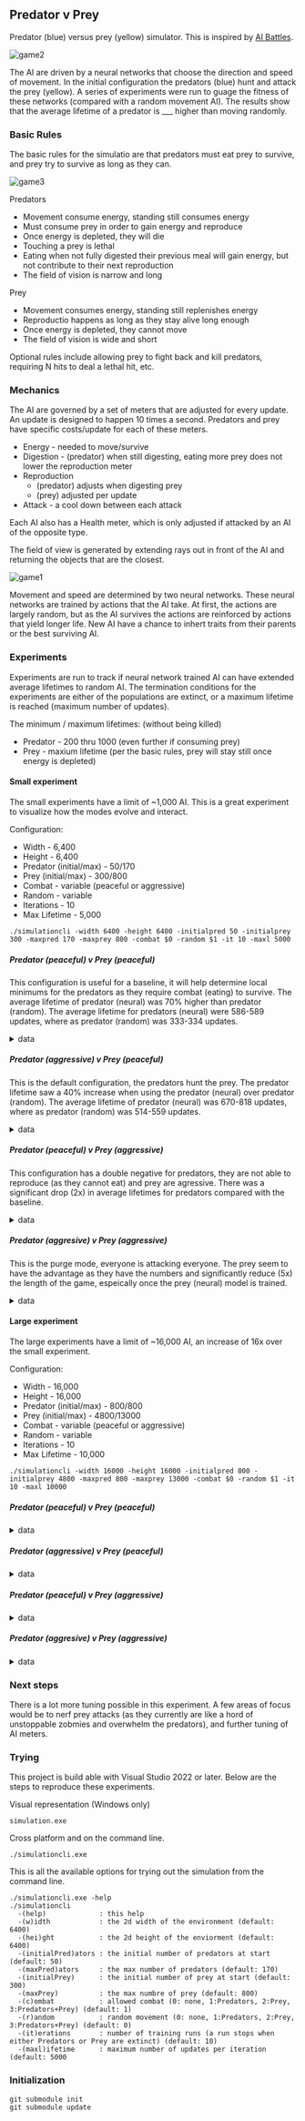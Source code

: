 ## Predator v Prey
Predator (blue) versus prey (yellow) simulator.  This is inspired by [AI Battles](https://www.youtube.com/watch?v=qwrp3lB-jkQ).

![game2](https://github.com/speedyjeff/prey/blob/main/media/game2.gif)

The AI are driven by a neural networks that choose the direction and speed of movement.  In the initial configuration the predators (blue) hunt and attack the prey (yellow).  A series of experiments were run to guage the fitness of these networks (compared with a random movement AI).  The results show that the average lifetime of a predator is ___ higher than moving randomly.

### Basic Rules
The basic rules for the simulatio are that predators must eat prey to survive, and prey try to survive as long as they can.

![game3](https://github.com/speedyjeff/prey/blob/main/media/game3.gif)

Predators
 * Movement consume energy, standing still consumes energy
 * Must consume prey in order to gain energy and reproduce
 * Once energy is depleted, they will die
 * Touching a prey is lethal
 * Eating when not fully digested their previous meal will gain energy, but not contribute to their next reproduction
 * The field of vision is narrow and long

Prey 
 * Movement consumes energy, standing still replenishes energy
 * Reproductio happens as long as they stay alive long enough
 * Once energy is depleted, they cannot move
 * The field of vision is wide and short

Optional rules include allowing prey to fight back and kill predators, requiring N hits to deal a lethal hit, etc.

### Mechanics
The AI are governed by a set of meters that are adjusted for every update.  An update is designed to happen 10 times a second.  Predators and prey have specific costs/update for each of these meters.

 * Energy - needed to move/survive
 * Digestion - (predator) when still digesting, eating more prey does not lower the reproduction meter
 * Reproduction
   * (predator) adjusts when digesting prey
   * (prey) adjusted per update
 * Attack - a cool down between each attack

Each AI also has a Health meter, which is only adjusted if attacked by an AI of the opposite type.

The field of view is generated by extending rays out in front of the AI and returning the objects that are the closest.

![game1](https://github.com/speedyjeff/prey/blob/main/media/game1.gif)

Movement and speed are determined by two neural networks.  These neural networks are trained by actions that the AI take.  At first, the actions are largely random, but as the AI survives the actions are reinforced by actions that yield longer life.  New AI have a chance to inhert traits from their parents or the best surviving AI.


### Experiments
Experiments are run to track if neural network trained AI can have extended average lifetimes to random AI.  The termination conditions for the experiments are either of the populations are extinct, or a maximum lifetime is reached (maximum number of updates).

The minimum / maximum lifetimes: (without being killed)
 * Predator - 200 thru 1000 (even further if consuming prey)
 * Prey - maxium lifetime (per the basic rules, prey will stay still once energy is depleted)


#### Small experiment
The small experiments have a limit of ~1,000 AI.  This is a great experiment to visualize how the modes evolve and interact.

Configuration:
 * Width - 6,400
 * Height - 6,400
 * Predator (initial/max) - 50/170
 * Prey (initial/max) - 300/800
 * Combat - variable (peaceful or aggressive)
 * Random - variable
 * Iterations - 10
 * Max Lifetime - 5,000

```
./simulationcli -width 6400 -height 6400 -initialpred 50 -initialprey 300 -maxpred 170 -maxprey 800 -combat $0 -random $1 -it 10 -maxl 5000
```

##### Predator (peaceful) v Prey (peaceful)
This configuration is useful for a baseline, it will help determine local minimums for the predators as they require combat (eating) to survive.  The average lifetime of predator (neural) was 70% higher than predator (random).  The average lifetime for predators (neural) were 586-589 updates, where as predator (random) was 333-334 updates.

<details>
<summary>data</summary>
<b>Predator (neural) v Prey (neural)</b>
<table>
<tr><th>Iteration</th><th>Lifetime</th><th>AlivePredators</th><th>AlivePrey</th><th>BestPredatorLifetime</th><th>BestPredatorGeneration</th><th>BestPreyLifetime</th><th>BestPreyGenertation</th><th>AvgPredatorLifetime</th><th>AvgPreyLifetime</th></tr>
<tr><td>0</td><td>67</td><td>3</td><td>0</td><td>80</td><td>0</td><td>67</td><td>2</td><td>0</td><td>1</td><td>0</td><td>42</td><td>1</td><td>0</td></tr>
<tr><td>1</td><td>69</td><td>8</td><td>0</td><td>80</td><td>0</td><td>69</td><td>6</td><td>1</td><td>0</td><td>0</td><td>60</td><td>6</td><td>0</td></tr>
<tr><td>2</td><td>67</td><td>5</td><td>0</td><td>80</td><td>0</td><td>67</td><td>2</td><td>2</td><td>0</td><td>0</td><td>58</td><td>9</td><td>0</td></tr>
<tr><td>3</td><td>68</td><td>9</td><td>0</td><td>80</td><td>0</td><td>68</td><td>8</td><td>3</td><td>0</td><td>0</td><td>61</td><td>6</td><td>0</td></tr>
<tr><td>4</td><td>68</td><td>0</td><td>0</td><td>80</td><td>0</td><td>68</td><td>0</td><td>4</td><td>0</td><td>0</td><td>56</td><td>0</td><td>0</td></tr>
<tr><td>5</td><td>71</td><td>0</td><td>0</td><td>80</td><td>0</td><td>70</td><td>8</td><td>5</td><td>0</td><td>0</td><td>61</td><td>8</td><td>0</td></tr>
<tr><td>6</td><td>67</td><td>1</td><td>0</td><td>80</td><td>0</td><td>66</td><td>9</td><td>6</td><td>0</td><td>0</td><td>62</td><td>6</td><td>0</td></tr>
<tr><td>7</td><td>71</td><td>2</td><td>0</td><td>80</td><td>0</td><td>71</td><td>0</td><td>7</td><td>0</td><td>0</td><td>60</td><td>9</td><td>0</td></tr>
<tr><td>8</td><td>67</td><td>6</td><td>0</td><td>80</td><td>0</td><td>67</td><td>6</td><td>8</td><td>1</td><td>0</td><td>61</td><td>1</td><td>0</td></tr>
<tr><td>9</td><td>70</td><td>3</td><td>0</td><td>80</td><td>0</td><td>70</td><td>2</td><td>9</td><td>0</td><td>0</td><td>60</td><td>6</td><td>0</td></tr>
</table>
<b>Predator (random) v Prey (neural)</b>
<table>
<tr><th>Iteration</th><th>Lifetime</th><th>AlivePredators</th><th>AlivePrey</th><th>BestPredatorLifetime</th><th>BestPredatorGeneration</th><th>BestPreyLifetime</th><th>BestPreyGenertation</th><th>AvgPredatorLifetime</th><th>AvgPreyLifetime</th></tr>
<tr><td>0</td><td>35</td><td>9</td><td>0</td><td>80</td><td>0</td><td>35</td><td>9</td><td>0</td><td>0</td><td>0</td><td>33</td><td>4</td><td>0</td></tr>
<tr><td>1</td><td>36</td><td>2</td><td>0</td><td>80</td><td>0</td><td>36</td><td>0</td><td>1</td><td>0</td><td>0</td><td>33</td><td>8</td><td>0</td></tr>
<tr><td>2</td><td>35</td><td>5</td><td>0</td><td>80</td><td>0</td><td>35</td><td>2</td><td>2</td><td>1</td><td>0</td><td>33</td><td>4</td><td>0</td></tr>
<tr><td>3</td><td>36</td><td>5</td><td>0</td><td>80</td><td>0</td><td>36</td><td>4</td><td>3</td><td>1</td><td>0</td><td>33</td><td>5</td><td>0</td></tr>
<tr><td>4</td><td>36</td><td>4</td><td>0</td><td>80</td><td>0</td><td>36</td><td>4</td><td>4</td><td>1</td><td>1</td><td>33</td><td>4</td><td>0</td></tr>
<tr><td>5</td><td>35</td><td>4</td><td>0</td><td>80</td><td>0</td><td>35</td><td>3</td><td>5</td><td>0</td><td>0</td><td>33</td><td>1</td><td>0</td></tr>
<tr><td>6</td><td>37</td><td>0</td><td>0</td><td>80</td><td>0</td><td>37</td><td>0</td><td>0</td><td>0</td><td>0</td><td>33</td><td>5</td><td>0</td></tr>
<tr><td>7</td><td>35</td><td>5</td><td>0</td><td>80</td><td>0</td><td>35</td><td>5</td><td>1</td><td>1</td><td>0</td><td>33</td><td>2</td><td>0</td></tr>
<tr><td>8</td><td>36</td><td>0</td><td>0</td><td>80</td><td>0</td><td>35</td><td>9</td><td>2</td><td>0</td><td>0</td><td>33</td><td>5</td><td>0</td></tr>
<tr><td>9</td><td>36</td><td>5</td><td>0</td><td>80</td><td>0</td><td>36</td><td>3</td><td>3</td><td>0</td><td>0</td><td>33</td><td>5</td><td>0</td></tr>
</table>
<b>Predator (neural) v Prey (random)</b>
<table>
<tr><th>Iteration</th><th>Lifetime</th><th>AlivePredators</th><th>AlivePrey</th><th>BestPredatorLifetime</th><th>BestPredatorGeneration</th><th>BestPreyLifetime</th><th>BestPreyGenertation</th><th>AvgPredatorLifetime</th><th>AvgPreyLifetime</th></tr>
<tr><td>0</td><td>67</td><td>6</td><td>0</td><td>80</td><td>0</td><td>66</td><td>8</td><td>0</td><td>0</td><td>0</td><td>42</td><td>9</td><td>0</td></tr>
<tr><td>1</td><td>67</td><td>4</td><td>0</td><td>80</td><td>0</td><td>67</td><td>4</td><td>1</td><td>0</td><td>0</td><td>61</td><td>4</td><td>0</td></tr>
<tr><td>2</td><td>70</td><td>1</td><td>0</td><td>80</td><td>0</td><td>69</td><td>0</td><td>2</td><td>0</td><td>0</td><td>62</td><td>0</td><td>0</td></tr>
<tr><td>3</td><td>69</td><td>9</td><td>0</td><td>80</td><td>0</td><td>69</td><td>2</td><td>3</td><td>0</td><td>0</td><td>61</td><td>3</td><td>0</td></tr>
<tr><td>4</td><td>70</td><td>0</td><td>0</td><td>80</td><td>0</td><td>68</td><td>4</td><td>4</td><td>0</td><td>0</td><td>61</td><td>1</td><td>0</td></tr>
<tr><td>5</td><td>70</td><td>0</td><td>0</td><td>80</td><td>0</td><td>69</td><td>4</td><td>5</td><td>0</td><td>0</td><td>60</td><td>9</td><td>0</td></tr>
<tr><td>6</td><td>68</td><td>9</td><td>0</td><td>80</td><td>0</td><td>67</td><td>2</td><td>6</td><td>0</td><td>0</td><td>60</td><td>4</td><td>0</td></tr>
<tr><td>7</td><td>68</td><td>7</td><td>0</td><td>80</td><td>0</td><td>68</td><td>6</td><td>7</td><td>0</td><td>0</td><td>60</td><td>1</td><td>0</td></tr>
<tr><td>8</td><td>69</td><td>1</td><td>0</td><td>80</td><td>0</td><td>68</td><td>8</td><td>8</td><td>0</td><td>0</td><td>58</td><td>8</td><td>0</td></tr>
<tr><td>9</td><td>70</td><td>6</td><td>0</td><td>80</td><td>0</td><td>69</td><td>6</td><td>9</td><td>1</td><td>0</td><td>60</td><td>4</td><td>0</td></tr>
</table>
<b>Predator (random) v Prey (random)</b>
<table>
<tr><th>Iteration</th><th>Lifetime</th><th>AlivePredators</th><th>AlivePrey</th><th>BestPredatorLifetime</th><th>BestPredatorGeneration</th><th>BestPreyLifetime</th><th>BestPreyGenertation</th><th>AvgPredatorLifetime</th><th>AvgPreyLifetime</th></tr>
<tr><td>0</td><td>35</td><td>9</td><td>0</td><td>80</td><td>1</td><td>35</td><td>2</td><td>0</td><td>0</td><td>0</td><td>33</td><td>0</td><td>0</td></tr>
<tr><td>1</td><td>38</td><td>7</td><td>0</td><td>80</td><td>0</td><td>37</td><td>2</td><td>1</td><td>1</td><td>0</td><td>33</td><td>4</td><td>0</td></tr>
<tr><td>2</td><td>36</td><td>7</td><td>0</td><td>80</td><td>0</td><td>35</td><td>9</td><td>2</td><td>0</td><td>0</td><td>33</td><td>5</td><td>0</td></tr>
<tr><td>3</td><td>36</td><td>1</td><td>0</td><td>80</td><td>0</td><td>35</td><td>2</td><td>3</td><td>0</td><td>0</td><td>33</td><td>4</td><td>0</td></tr>
<tr><td>4</td><td>36</td><td>8</td><td>0</td><td>80</td><td>0</td><td>35</td><td>4</td><td>4</td><td>0</td><td>0</td><td>33</td><td>6</td><td>0</td></tr>
<tr><td>5</td><td>37</td><td>1</td><td>0</td><td>80</td><td>0</td><td>36</td><td>3</td><td>5</td><td>1</td><td>0</td><td>33</td><td>3</td><td>0</td></tr>
<tr><td>6</td><td>36</td><td>3</td><td>0</td><td>80</td><td>0</td><td>35</td><td>7</td><td>6</td><td>0</td><td>0</td><td>33</td><td>3</td><td>0</td></tr>
<tr><td>7</td><td>38</td><td>1</td><td>0</td><td>80</td><td>0</td><td>37</td><td>2</td><td>0</td><td>0</td><td>0</td><td>33</td><td>5</td><td>0</td></tr>
<tr><td>8</td><td>35</td><td>3</td><td>0</td><td>80</td><td>0</td><td>35</td><td>1</td><td>1</td><td>0</td><td>0</td><td>33</td><td>2</td><td>0</td></tr>
<tr><td>9</td><td>36</td><td>9</td><td>0</td><td>80</td><td>0</td><td>35</td><td>6</td><td>2</td><td>0</td><td>0</td><td>33</td><td>5</td><td>0</td></tr>
</table>
</details>

##### Predator (aggressive) v Prey (peaceful)
This is the default configuration, the predators hunt the prey. The predator lifetime saw a 40% increase when using the predator (neural) over predator (random).  The average lifetime of predator (neural) was 670-818 updates, where as predator (random) was 514-559 updates.  

<details>
<summary>data</summary>
<b>Predator (neural) v Prey (neural)</b>
<table>
<tr><th>Iteration</th><th>Lifetime</th><th>AlivePredators</th><th>AlivePrey</th><th>BestPredatorLifetime</th><th>BestPredatorGeneration</th><th>BestPreyLifetime</th><th>BestPreyGenertation</th><th>AvgPredatorLifetime</th><th>AvgPreyLifetime</th></tr>
<tr><td>0</td><td>500</td><td>0</td><td>17</td><td>0</td><td>80</td><td>0</td><td>249</td><td>0</td><td>5</td><td>328</td><td>8</td><td>2</td><td>39</td><td>6</td><td>238</td></tr>
<tr><td>1</td><td>500</td><td>0</td><td>17</td><td>0</td><td>80</td><td>0</td><td>191</td><td>2</td><td>1</td><td>1</td><td>449</td><td>5</td><td>3</td><td>65</td><td>1</td><td>560</td></tr>
<tr><td>2</td><td>408</td><td>6</td><td>0</td><td>80</td><td>0</td><td>167</td><td>4</td><td>1</td><td>2</td><td>336</td><td>3</td><td>5</td><td>84</td><td>1</td><td>610</td></tr>
<tr><td>3</td><td>422</td><td>1</td><td>0</td><td>80</td><td>0</td><td>168</td><td>9</td><td>1</td><td>4</td><td>333</td><td>5</td><td>7</td><td>85</td><td>5</td><td>519</td></tr>
<tr><td>4</td><td>459</td><td>7</td><td>0</td><td>80</td><td>0</td><td>168</td><td>1</td><td>1</td><td>7</td><td>395</td><td>6</td><td>8</td><td>84</td><td>2</td><td>826</td></tr>
<tr><td>5</td><td>500</td><td>0</td><td>17</td><td>0</td><td>79</td><td>9</td><td>178</td><td>8</td><td>1</td><td>8</td><td>389</td><td>9</td><td>9</td><td>46</td><td>9</td><td>302</td></tr>
<tr><td>6</td><td>500</td><td>0</td><td>16</td><td>6</td><td>80</td><td>0</td><td>200</td><td>4</td><td>2</td><td>5</td><td>430</td><td>6</td><td>1</td><td>1</td><td>48</td><td>6</td><td>383</td></tr>
<tr><td>7</td><td>390</td><td>5</td><td>0</td><td>80</td><td>0</td><td>141</td><td>4</td><td>2</td><td>6</td><td>370</td><td>5</td><td>1</td><td>3</td><td>77</td><td>4</td><td>431</td></tr>
<tr><td>8</td><td>423</td><td>5</td><td>0</td><td>80</td><td>0</td><td>161</td><td>4</td><td>2</td><td>7</td><td>321</td><td>1</td><td>1</td><td>4</td><td>86</td><td>0</td><td>585</td></tr>
<tr><td>9</td><td>500</td><td>0</td><td>16</td><td>6</td><td>80</td><td>1</td><td>155</td><td>1</td><td>8</td><td>406</td><td>8</td><td>1</td><td>5</td><td>53</td><td>5</td><td>339</td></tr>
</table>
<b>Predator (random) v Prey (neural)</b>
<table>
<tr><th>Iteration</th><th>Lifetime</th><th>AlivePredators</th><th>AlivePrey</th><th>BestPredatorLifetime</th><th>BestPredatorGeneration</th><th>BestPreyLifetime</th><th>BestPreyGenertation</th><th>AvgPredatorLifetime</th><th>AvgPreyLifetime</th></tr>
<tr><td>0</td><td>500</td><td>0</td><td>17</td><td>0</td><td>79</td><td>7</td><td>202</td><td>0</td><td>5</td><td>254</td><td>2</td><td>9</td><td>54</td><td>5</td><td>251</td></tr>
<tr><td>1</td><td>500</td><td>1</td><td>15</td><td>7</td><td>80</td><td>0</td><td>230</td><td>2</td><td>1</td><td>0</td><td>264</td><td>8</td><td>1</td><td>2</td><td>51</td><td>8</td><td>243</td></tr>
<tr><td>2</td><td>500</td><td>1</td><td>16</td><td>9</td><td>79</td><td>0</td><td>203</td><td>8</td><td>1</td><td>4</td><td>321</td><td>2</td><td>6</td><td>51</td><td>2</td><td>247</td></tr>
<tr><td>3</td><td>500</td><td>0</td><td>16</td><td>6</td><td>79</td><td>9</td><td>230</td><td>5</td><td>2</td><td>3</td><td>393</td><td>9</td><td>9</td><td>51</td><td>1</td><td>270</td></tr>
<tr><td>4</td><td>500</td><td>0</td><td>16</td><td>9</td><td>80</td><td>0</td><td>201</td><td>3</td><td>3</td><td>2</td><td>340</td><td>9</td><td>1</td><td>1</td><td>51</td><td>2</td><td>259</td></tr>
<tr><td>5</td><td>500</td><td>0</td><td>17</td><td>0</td><td>79</td><td>4</td><td>160</td><td>8</td><td>3</td><td>9</td><td>346</td><td>9</td><td>1</td><td>9</td><td>51</td><td>6</td><td>269</td></tr>
<tr><td>6</td><td>500</td><td>0</td><td>17</td><td>0</td><td>79</td><td>7</td><td>163</td><td>8</td><td>4</td><td>7</td><td>336</td><td>5</td><td>2</td><td>3</td><td>49</td><td>4</td><td>283</td></tr>
<tr><td>7</td><td>500</td><td>0</td><td>16</td><td>9</td><td>80</td><td>0</td><td>190</td><td>4</td><td>5</td><td>4</td><td>314</td><td>5</td><td>2</td><td>5</td><td>54</td><td>5</td><td>260</td></tr>
<tr><td>8</td><td>500</td><td>1</td><td>16</td><td>8</td><td>79</td><td>9</td><td>178</td><td>6</td><td>6</td><td>4</td><td>293</td><td>2</td><td>2</td><td>6</td><td>49</td><td>2</td><td>285</td></tr>
<tr><td>9</td><td>500</td><td>0</td><td>16</td><td>9</td><td>79</td><td>9</td><td>176</td><td>2</td><td>7</td><td>2</td><td>361</td><td>0</td><td>2</td><td>7</td><td>49</td><td>9</td><td>273</td></tr>
</table>
<b>Predator (neural) v Prey (random)</b>
<table>
<tr><th>Iteration</th><th>Lifetime</th><th>AlivePredators</th><th>AlivePrey</th><th>BestPredatorLifetime</th><th>BestPredatorGeneration</th><th>BestPreyLifetime</th><th>BestPreyGenertation</th><th>AvgPredatorLifetime</th><th>AvgPreyLifetime</th></tr>
<tr><td>0</td><td>500</td><td>2</td><td>16</td><td>9</td><td>80</td><td>0</td><td>227</td><td>8</td><td>1</td><td>438</td><td>6</td><td>1</td><td>67</td><td>5</td><td>414</td></tr>
<tr><td>1</td><td>500</td><td>0</td><td>17</td><td>0</td><td>80</td><td>0</td><td>168</td><td>8</td><td>4</td><td>311</td><td>6</td><td>7</td><td>63</td><td>0</td><td>321</td></tr>
<tr><td>2</td><td>500</td><td>0</td><td>17</td><td>0</td><td>80</td><td>0</td><td>231</td><td>4</td><td>8</td><td>354</td><td>1</td><td>1</td><td>1</td><td>72</td><td>6</td><td>353</td></tr>
<tr><td>3</td><td>500</td><td>3</td><td>17</td><td>0</td><td>80</td><td>0</td><td>264</td><td>5</td><td>9</td><td>448</td><td>1</td><td>1</td><td>94</td><td>3</td><td>542</td></tr>
<tr><td>4</td><td>500</td><td>4</td><td>17</td><td>0</td><td>80</td><td>1</td><td>233</td><td>7</td><td>1</td><td>3</td><td>444</td><td>5</td><td>0</td><td>76</td><td>9</td><td>436</td></tr>
<tr><td>5</td><td>500</td><td>1</td><td>16</td><td>9</td><td>79</td><td>9</td><td>278</td><td>8</td><td>1</td><td>8</td><td>426</td><td>7</td><td>4</td><td>91</td><td>9</td><td>519</td></tr>
<tr><td>6</td><td>500</td><td>2</td><td>17</td><td>0</td><td>80</td><td>0</td><td>313</td><td>6</td><td>1</td><td>9</td><td>401</td><td>1</td><td>6</td><td>90</td><td>4</td><td>528</td></tr>
<tr><td>7</td><td>500</td><td>5</td><td>16</td><td>7</td><td>80</td><td>0</td><td>310</td><td>1</td><td>2</td><td>1</td><td>451</td><td>7</td><td>1</td><td>0</td><td>92</td><td>2</td><td>522</td></tr>
<tr><td>8</td><td>500</td><td>8</td><td>16</td><td>8</td><td>80</td><td>0</td><td>283</td><td>4</td><td>2</td><td>3</td><td>439</td><td>4</td><td>1</td><td>5</td><td>95</td><td>8</td><td>526</td></tr>
<tr><td>9</td><td>500</td><td>2</td><td>16</td><td>8</td><td>79</td><td>9</td><td>262</td><td>5</td><td>2</td><td>6</td><td>409</td><td>3</td><td>1</td><td>8</td><td>74</td><td>0</td><td>336</td></tr>
</table>
<b>Predator (random) v Prey (random)</b>
<table>
<tr><th>Iteration</th><th>Lifetime</th><th>AlivePredators</th><th>AlivePrey</th><th>BestPredatorLifetime</th><th>BestPredatorGeneration</th><th>BestPreyLifetime</th><th>BestPreyGenertation</th><th>AvgPredatorLifetime</th><th>AvgPreyLifetime</th></tr>
<tr><td>0</td><td>500</td><td>7</td><td>16</td><td>9</td><td>80</td><td>0</td><td>237</td><td>1</td><td>3</td><td>267</td><td>9</td><td>6</td><td>54</td><td>6</td><td>270</td></tr>
<tr><td>1</td><td>500</td><td>5</td><td>17</td><td>0</td><td>79</td><td>7</td><td>221</td><td>8</td><td>1</td><td>0</td><td>307</td><td>6</td><td>9</td><td>53</td><td>4</td><td>273</td></tr>
<tr><td>2</td><td>500</td><td>1</td><td>16</td><td>9</td><td>80</td><td>0</td><td>227</td><td>9</td><td>1</td><td>1</td><td>301</td><td>6</td><td>5</td><td>54</td><td>5</td><td>269</td></tr>
<tr><td>3</td><td>500</td><td>1</td><td>17</td><td>0</td><td>80</td><td>0</td><td>216</td><td>8</td><td>1</td><td>8</td><td>271</td><td>2</td><td>7</td><td>56</td><td>2</td><td>263</td></tr>
<tr><td>4</td><td>500</td><td>2</td><td>16</td><td>9</td><td>79</td><td>7</td><td>192</td><td>7</td><td>2</td><td>3</td><td>312</td><td>7</td><td>1</td><td>3</td><td>57</td><td>7</td><td>259</td></tr>
<tr><td>5</td><td>500</td><td>0</td><td>17</td><td>0</td><td>80</td><td>0</td><td>176</td><td>5</td><td>2</td><td>6</td><td>309</td><td>0</td><td>2</td><td>0</td><td>55</td><td>7</td><td>272</td></tr>
<tr><td>6</td><td>500</td><td>4</td><td>17</td><td>0</td><td>80</td><td>1</td><td>199</td><td>6</td><td>2</td><td>7</td><td>264</td><td>4</td><td>2</td><td>4</td><td>57</td><td>9</td><td>265</td></tr>
<tr><td>7</td><td>500</td><td>2</td><td>16</td><td>9</td><td>79</td><td>7</td><td>221</td><td>4</td><td>2</td><td>8</td><td>290</td><td>4</td><td>0</td><td>54</td><td>9</td><td>274</td></tr>
<tr><td>8</td><td>500</td><td>6</td><td>16</td><td>7</td><td>79</td><td>8</td><td>209</td><td>6</td><td>3</td><td>1</td><td>257</td><td>4</td><td>5</td><td>56</td><td>6</td><td>264</td></tr>
<tr><td>9</td><td>500</td><td>0</td><td>17</td><td>0</td><td>79</td><td>9</td><td>207</td><td>4</td><td>7</td><td>322</td><td>9</td><td>8</td><td>58</td><td>3</td><td>256</td></tr>
</table>
</details>

##### Predator (peaceful) v Prey (aggressive)
This configuration has a double negative for predators, they are not able to reproduce (as they cannot eat) and prey are agressive.  There was a significant drop (2x) in average lifetimes for predators compared with the baseline.

<details>
<summary>data</summary>
<b>Predator (neural) v Prey (neural)</b>
<table>
<tr><th>Iteration</th><th>Lifetime</th><th>AlivePredators</th><th>AlivePrey</th><th>BestPredatorLifetime</th><th>BestPredatorGeneration</th><th>BestPreyLifetime</th><th>BestPreyGenertation</th><th>AvgPredatorLifetime</th><th>AvgPreyLifetime</th></tr>
<tr><td>0</td><td>48</td><td>6</td><td>0</td><td>80</td><td>0</td><td>48</td><td>6</td><td>0</td><td>1</td><td>0</td><td>21</td><td>1</td><td>0</td></tr>
<tr><td>1</td><td>46</td><td>1</td><td>0</td><td>80</td><td>0</td><td>46</td><td>1</td><td>1</td><td>0</td><td>0</td><td>13</td><td>8</td><td>0</td></tr>
<tr><td>2</td><td>64</td><td>9</td><td>0</td><td>80</td><td>0</td><td>64</td><td>8</td><td>2</td><td>0</td><td>0</td><td>20</td><td>9</td><td>0</td></tr>
<tr><td>3</td><td>67</td><td>6</td><td>0</td><td>80</td><td>0</td><td>67</td><td>6</td><td>3</td><td>0</td><td>0</td><td>23</td><td>5</td><td>0</td></tr>
<tr><td>4</td><td>51</td><td>2</td><td>0</td><td>80</td><td>0</td><td>51</td><td>2</td><td>4</td><td>1</td><td>0</td><td>19</td><td>2</td><td>0</td></tr>
<tr><td>5</td><td>69</td><td>8</td><td>0</td><td>80</td><td>0</td><td>69</td><td>8</td><td>5</td><td>0</td><td>0</td><td>31</td><td>7</td><td>0</td></tr>
<tr><td>6</td><td>64</td><td>2</td><td>0</td><td>80</td><td>0</td><td>64</td><td>2</td><td>6</td><td>0</td><td>0</td><td>19</td><td>9</td><td>0</td></tr>
<tr><td>7</td><td>65</td><td>2</td><td>0</td><td>80</td><td>0</td><td>65</td><td>2</td><td>7</td><td>0</td><td>0</td><td>18</td><td>2</td><td>0</td></tr>
<tr><td>8</td><td>43</td><td>9</td><td>0</td><td>80</td><td>0</td><td>43</td><td>8</td><td>8</td><td>0</td><td>0</td><td>14</td><td>6</td><td>0</td></tr>
<tr><td>9</td><td>66</td><td>6</td><td>0</td><td>80</td><td>0</td><td>66</td><td>6</td><td>9</td><td>0</td><td>0</td><td>19</td><td>3</td><td>0</td></tr>
</table>
<b>Predator (random) v Prey (neural)</b>
<table>
<tr><th>Iteration</th><th>Lifetime</th><th>AlivePredators</th><th>AlivePrey</th><th>BestPredatorLifetime</th><th>BestPredatorGeneration</th><th>BestPreyLifetime</th><th>BestPreyGenertation</th><th>AvgPredatorLifetime</th><th>AvgPreyLifetime</th></tr>
<tr><td>0</td><td>34</td><td>7</td><td>0</td><td>80</td><td>0</td><td>34</td><td>6</td><td>0</td><td>0</td><td>0</td><td>17</td><td>1</td><td>0</td></tr>
<tr><td>1</td><td>35</td><td>1</td><td>0</td><td>80</td><td>0</td><td>35</td><td>0</td><td>1</td><td>1</td><td>0</td><td>18</td><td>4</td><td>0</td></tr>
<tr><td>2</td><td>35</td><td>8</td><td>0</td><td>80</td><td>0</td><td>35</td><td>8</td><td>2</td><td>0</td><td>0</td><td>23</td><td>1</td><td>0</td></tr>
<tr><td>3</td><td>34</td><td>2</td><td>0</td><td>80</td><td>1</td><td>34</td><td>2</td><td>3</td><td>0</td><td>0</td><td>18</td><td>2</td><td>0</td></tr>
<tr><td>4</td><td>36</td><td>2</td><td>0</td><td>80</td><td>0</td><td>36</td><td>1</td><td>4</td><td>0</td><td>0</td><td>18</td><td>6</td><td>0</td></tr>
<tr><td>5</td><td>34</td><td>7</td><td>0</td><td>80</td><td>0</td><td>34</td><td>7</td><td>5</td><td>0</td><td>0</td><td>18</td><td>0</td><td>0</td></tr>
<tr><td>6</td><td>34</td><td>7</td><td>0</td><td>80</td><td>0</td><td>34</td><td>6</td><td>6</td><td>0</td><td>0</td><td>17</td><td>7</td><td>0</td></tr>
<tr><td>7</td><td>34</td><td>2</td><td>0</td><td>80</td><td>0</td><td>34</td><td>2</td><td>7</td><td>0</td><td>0</td><td>15</td><td>5</td><td>0</td></tr>
<tr><td>8</td><td>34</td><td>0</td><td>0</td><td>80</td><td>0</td><td>34</td><td>0</td><td>8</td><td>0</td><td>0</td><td>18</td><td>9</td><td>0</td></tr>
<tr><td>9</td><td>33</td><td>6</td><td>0</td><td>80</td><td>0</td><td>33</td><td>5</td><td>9</td><td>0</td><td>0</td><td>16</td><td>6</td><td>0</td></tr>
</table>
<b>Predator (neural) v Prey (random)</b>
<table>
<tr><th>Iteration</th><th>Lifetime</th><th>AlivePredators</th><th>AlivePrey</th><th>BestPredatorLifetime</th><th>BestPredatorGeneration</th><th>BestPreyLifetime</th><th>BestPreyGenertation</th><th>AvgPredatorLifetime</th><th>AvgPreyLifetime</th></tr>
<tr><td>0</td><td>38</td><td>0</td><td>0</td><td>80</td><td>0</td><td>37</td><td>6</td><td>0</td><td>0</td><td>0</td><td>16</td><td>1</td><td>0</td></tr>
<tr><td>1</td><td>31</td><td>0</td><td>0</td><td>80</td><td>1</td><td>30</td><td>8</td><td>1</td><td>1</td><td>2</td><td>14</td><td>3</td><td>0</td></tr>
<tr><td>2</td><td>61</td><td>2</td><td>0</td><td>80</td><td>0</td><td>60</td><td>4</td><td>2</td><td>0</td><td>0</td><td>17</td><td>7</td><td>0</td></tr>
<tr><td>3</td><td>41</td><td>3</td><td>0</td><td>80</td><td>0</td><td>40</td><td>6</td><td>3</td><td>1</td><td>2</td><td>14</td><td>4</td><td>0</td></tr>
<tr><td>4</td><td>52</td><td>1</td><td>0</td><td>80</td><td>0</td><td>51</td><td>9</td><td>4</td><td>1</td><td>3</td><td>17</td><td>4</td><td>0</td></tr>
<tr><td>5</td><td>39</td><td>5</td><td>0</td><td>80</td><td>0</td><td>39</td><td>4</td><td>5</td><td>0</td><td>0</td><td>17</td><td>0</td><td>0</td></tr>
<tr><td>6</td><td>69</td><td>2</td><td>0</td><td>80</td><td>0</td><td>69</td><td>1</td><td>6</td><td>2</td><td>2</td><td>17</td><td>2</td><td>0</td></tr>
<tr><td>7</td><td>60</td><td>7</td><td>0</td><td>80</td><td>0</td><td>60</td><td>2</td><td>0</td><td>1</td><td>3</td><td>16</td><td>5</td><td>0</td></tr>
<tr><td>8</td><td>52</td><td>3</td><td>0</td><td>80</td><td>0</td><td>51</td><td>4</td><td>1</td><td>0</td><td>0</td><td>18</td><td>2</td><td>0</td></tr>
<tr><td>9</td><td>54</td><td>0</td><td>0</td><td>80</td><td>0</td><td>53</td><td>9</td><td>2</td><td>0</td><td>0</td><td>15</td><td>1</td><td>0</td></tr>
</table>
<b>Predator (random) v Prey (random)</b>
<table>
<tr><th>Iteration</th><th>Lifetime</th><th>AlivePredators</th><th>AlivePrey</th><th>BestPredatorLifetime</th><th>BestPredatorGeneration</th><th>BestPreyLifetime</th><th>BestPreyGenertation</th><th>AvgPredatorLifetime</th><th>AvgPreyLifetime</th></tr>
<tr><td>0</td><td>34</td><td>1</td><td>0</td><td>80</td><td>0</td><td>33</td><td>7</td><td>0</td><td>1</td><td>2</td><td>15</td><td>0</td><td>0</td></tr>
<tr><td>1</td><td>34</td><td>9</td><td>0</td><td>80</td><td>0</td><td>34</td><td>4</td><td>1</td><td>0</td><td>0</td><td>18</td><td>3</td><td>0</td></tr>
<tr><td>2</td><td>35</td><td>3</td><td>0</td><td>80</td><td>0</td><td>34</td><td>8</td><td>2</td><td>0</td><td>0</td><td>18</td><td>1</td><td>0</td></tr>
<tr><td>3</td><td>32</td><td>7</td><td>0</td><td>80</td><td>0</td><td>32</td><td>2</td><td>3</td><td>0</td><td>0</td><td>17</td><td>2</td><td>0</td></tr>
<tr><td>4</td><td>35</td><td>2</td><td>0</td><td>80</td><td>0</td><td>34</td><td>5</td><td>4</td><td>0</td><td>0</td><td>16</td><td>2</td><td>0</td></tr>
<tr><td>5</td><td>32</td><td>2</td><td>0</td><td>80</td><td>0</td><td>32</td><td>0</td><td>5</td><td>0</td><td>0</td><td>14</td><td>4</td><td>0</td></tr>
<tr><td>6</td><td>34</td><td>9</td><td>0</td><td>80</td><td>0</td><td>33</td><td>9</td><td>6</td><td>1</td><td>0</td><td>17</td><td>6</td><td>0</td></tr>
<tr><td>7</td><td>35</td><td>4</td><td>0</td><td>80</td><td>0</td><td>34</td><td>9</td><td>7</td><td>0</td><td>0</td><td>18</td><td>5</td><td>0</td></tr>
<tr><td>8</td><td>33</td><td>6</td><td>0</td><td>80</td><td>0</td><td>33</td><td>1</td><td>8</td><td>0</td><td>0</td><td>16</td><td>5</td><td>0</td></tr>
<tr><td>9</td><td>33</td><td>5</td><td>0</td><td>80</td><td>0</td><td>33</td><td>1</td><td>9</td><td>0</td><td>0</td><td>17</td><td>7</td><td>0</td></tr>
</table>
</details>

##### Predator (aggresive) v Prey (aggressive)
This is the purge mode, everyone is attacking everyone.  The prey seem to have the advantage as they have the numbers and significantly reduce (5x) the length of the game, espeically once the prey (neural) model is trained.

<details>
<summary>data</summary>
<b>Predator (neural) v Prey (neural)</b>
<table>
<tr><th>Iteration</th><th>Lifetime</th><th>AlivePredators</th><th>AlivePrey</th><th>BestPredatorLifetime</th><th>BestPredatorGeneration</th><th>BestPreyLifetime</th><th>BestPreyGenertation</th><th>AvgPredatorLifetime</th><th>AvgPreyLifetime</th></tr>
<tr><td>0</td><td>454</td><td>3</td><td>0</td><td>80</td><td>0</td><td>80</td><td>9</td><td>2</td><td>419</td><td>9</td><td>0</td><td>29</td><td>8</td><td>1618</td></tr>
<tr><td>1</td><td>500</td><td>1</td><td>1</td><td>0</td><td>80</td><td>0</td><td>105</td><td>5</td><td>1</td><td>6</td><td>403</td><td>7</td><td>1</td><td>31</td><td>5</td><td>445</td></tr>
<tr><td>2</td><td>362</td><td>1</td><td>0</td><td>80</td><td>0</td><td>128</td><td>9</td><td>1</td><td>7</td><td>273</td><td>7</td><td>1</td><td>33</td><td>6</td><td>416</td></tr>
<tr><td>3</td><td>91</td><td>3</td><td>0</td><td>80</td><td>0</td><td>48</td><td>6</td><td>1</td><td>8</td><td>86</td><td>5</td><td>2</td><td>17</td><td>2</td><td>169</td></tr>
<tr><td>4</td><td>64</td><td>9</td><td>0</td><td>80</td><td>0</td><td>64</td><td>8</td><td>0</td><td>33</td><td>1</td><td>3</td><td>19</td><td>3</td><td>105</td></tr>
<tr><td>5</td><td>71</td><td>7</td><td>0</td><td>80</td><td>0</td><td>71</td><td>6</td><td>1</td><td>51</td><td>7</td><td>4</td><td>26</td><td>0</td><td>102</td></tr>
<tr><td>6</td><td>72</td><td>6</td><td>0</td><td>80</td><td>0</td><td>72</td><td>6</td><td>2</td><td>40</td><td>8</td><td>5</td><td>24</td><td>0</td><td>88</td></tr>
<tr><td>7</td><td>72</td><td>9</td><td>0</td><td>80</td><td>0</td><td>72</td><td>9</td><td>3</td><td>34</td><td>5</td><td>7</td><td>25</td><td>4</td><td>81</td></tr>
<tr><td>8</td><td>77</td><td>0</td><td>0</td><td>80</td><td>0</td><td>77</td><td>0</td><td>0</td><td>32</td><td>6</td><td>8</td><td>24</td><td>8</td><td>98</td></tr>
<tr><td>9</td><td>70</td><td>2</td><td>0</td><td>80</td><td>0</td><td>70</td><td>2</td><td>1</td><td>47</td><td>0</td><td>1</td><td>0</td><td>22</td><td>7</td><td>104</td></tr>
</table>
<b>Predator (random) v Prey (neural)</b>
<table>
<tr><th>Iteration</th><th>Lifetime</th><th>AlivePredators</th><th>AlivePrey</th><th>BestPredatorLifetime</th><th>BestPredatorGeneration</th><th>BestPreyLifetime</th><th>BestPreyGenertation</th><th>AvgPredatorLifetime</th><th>AvgPreyLifetime</th></tr>
<tr><td>0</td><td>444</td><td>8</td><td>0</td><td>80</td><td>0</td><td>56</td><td>0</td><td>1</td><td>1</td><td>412</td><td>7</td><td>0</td><td>28</td><td>4</td><td>1102</td></tr>
<tr><td>1</td><td>500</td><td>0</td><td>4</td><td>8</td><td>80</td><td>0</td><td>91</td><td>2</td><td>3</td><td>2</td><td>396</td><td>0</td><td>3</td><td>34</td><td>4</td><td>615</td></tr>
<tr><td>2</td><td>500</td><td>0</td><td>1</td><td>4</td><td>80</td><td>0</td><td>79</td><td>4</td><td>3</td><td>8</td><td>380</td><td>1</td><td>6</td><td>32</td><td>4</td><td>562</td></tr>
<tr><td>3</td><td>500</td><td>0</td><td>1</td><td>7</td><td>80</td><td>0</td><td>82</td><td>2</td><td>5</td><td>6</td><td>465</td><td>6</td><td>8</td><td>34</td><td>8</td><td>816</td></tr>
<tr><td>4</td><td>500</td><td>0</td><td>10</td><td>0</td><td>80</td><td>0</td><td>80</td><td>0</td><td>6</td><td>0</td><td>475</td><td>7</td><td>1</td><td>32</td><td>2</td><td>665</td></tr>
<tr><td>5</td><td>84</td><td>7</td><td>0</td><td>80</td><td>0</td><td>51</td><td>0</td><td>6</td><td>1</td><td>69</td><td>4</td><td>3</td><td>20</td><td>4</td><td>202</td></tr>
<tr><td>6</td><td>177</td><td>2</td><td>0</td><td>80</td><td>0</td><td>42</td><td>2</td><td>6</td><td>5</td><td>142</td><td>8</td><td>4</td><td>19</td><td>7</td><td>202</td></tr>
<tr><td>7</td><td>51</td><td>9</td><td>0</td><td>80</td><td>0</td><td>43</td><td>6</td><td>6</td><td>6</td><td>48</td><td>2</td><td>0</td><td>19</td><td>8</td><td>118</td></tr>
<tr><td>8</td><td>68</td><td>1</td><td>0</td><td>80</td><td>0</td><td>42</td><td>7</td><td>6</td><td>7</td><td>59</td><td>4</td><td>1</td><td>20</td><td>9</td><td>90</td></tr>
<tr><td>9</td><td>82</td><td>9</td><td>0</td><td>80</td><td>0</td><td>41</td><td>6</td><td>0</td><td>72</td><td>2</td><td>3</td><td>17</td><td>6</td><td>232</td></tr>
</table>
<b>Predator (neural) v Prey (random)</b>
<table>
<tr><th>Iteration</th><th>Lifetime</th><th>AlivePredators</th><th>AlivePrey</th><th>BestPredatorLifetime</th><th>BestPredatorGeneration</th><th>BestPreyLifetime</th><th>BestPreyGenertation</th><th>AvgPredatorLifetime</th><th>AvgPreyLifetime</th></tr>
<tr><td>0</td><td>500</td><td>0</td><td>2</td><td>9</td><td>80</td><td>0</td><td>54</td><td>9</td><td>4</td><td>497</td><td>7</td><td>0</td><td>20</td><td>3</td><td>1577</td></tr>
<tr><td>1</td><td>72</td><td>0</td><td>0</td><td>80</td><td>0</td><td>48</td><td>0</td><td>5</td><td>66</td><td>9</td><td>1</td><td>19</td><td>3</td><td>188</td></tr>
<tr><td>2</td><td>71</td><td>3</td><td>0</td><td>80</td><td>1</td><td>47</td><td>5</td><td>6</td><td>59</td><td>6</td><td>2</td><td>20</td><td>5</td><td>183</td></tr>
<tr><td>3</td><td>84</td><td>7</td><td>0</td><td>80</td><td>1</td><td>43</td><td>0</td><td>7</td><td>65</td><td>3</td><td>4</td><td>20</td><td>0</td><td>149</td></tr>
<tr><td>4</td><td>73</td><td>0</td><td>0</td><td>80</td><td>0</td><td>43</td><td>8</td><td>8</td><td>57</td><td>2</td><td>6</td><td>23</td><td>1</td><td>162</td></tr>
<tr><td>5</td><td>66</td><td>1</td><td>0</td><td>80</td><td>0</td><td>44</td><td>8</td><td>9</td><td>47</td><td>0</td><td>7</td><td>22</td><td>1</td><td>137</td></tr>
<tr><td>6</td><td>53</td><td>8</td><td>0</td><td>80</td><td>0</td><td>46</td><td>8</td><td>0</td><td>43</td><td>5</td><td>8</td><td>19</td><td>5</td><td>135</td></tr>
<tr><td>7</td><td>78</td><td>0</td><td>0</td><td>80</td><td>0</td><td>46</td><td>5</td><td>2</td><td>70</td><td>4</td><td>0</td><td>23</td><td>5</td><td>183</td></tr>
<tr><td>8</td><td>183</td><td>7</td><td>0</td><td>80</td><td>2</td><td>43</td><td>6</td><td>3</td><td>181</td><td>6</td><td>1</td><td>21</td><td>1</td><td>495</td></tr>
<tr><td>9</td><td>86</td><td>6</td><td>0</td><td>80</td><td>0</td><td>40</td><td>6</td><td>4</td><td>59</td><td>1</td><td>3</td><td>23</td><td>3</td><td>181</td></tr>
</table>
<b>Predator (random) v Prey (random)</b>
<table>
<tr><th>Iteration</th><th>Lifetime</th><th>AlivePredators</th><th>AlivePrey</th><th>BestPredatorLifetime</th><th>BestPredatorGeneration</th><th>BestPreyLifetime</th><th>BestPreyGenertation</th><th>AvgPredatorLifetime</th><th>AvgPreyLifetime</th></tr>
<tr><td>0</td><td>101</td><td>9</td><td>0</td><td>80</td><td>0</td><td>45</td><td>7</td><td>1</td><td>86</td><td>9</td><td>1</td><td>21</td><td>6</td><td>155</td></tr>
<tr><td>1</td><td>203</td><td>9</td><td>0</td><td>80</td><td>0</td><td>50</td><td>8</td><td>6</td><td>189</td><td>5</td><td>2</td><td>22</td><td>2</td><td>395</td></tr>
<tr><td>2</td><td>87</td><td>5</td><td>0</td><td>80</td><td>0</td><td>47</td><td>2</td><td>7</td><td>69</td><td>7</td><td>4</td><td>23</td><td>1</td><td>184</td></tr>
<tr><td>3</td><td>122</td><td>1</td><td>0</td><td>80</td><td>0</td><td>42</td><td>0</td><td>8</td><td>111</td><td>4</td><td>5</td><td>21</td><td>4</td><td>252</td></tr>
<tr><td>4</td><td>168</td><td>0</td><td>0</td><td>80</td><td>0</td><td>52</td><td>6</td><td>1</td><td>2</td><td>146</td><td>3</td><td>0</td><td>23</td><td>3</td><td>219</td></tr>
<tr><td>5</td><td>93</td><td>0</td><td>0</td><td>80</td><td>0</td><td>40</td><td>1</td><td>0</td><td>87</td><td>0</td><td>0</td><td>22</td><td>1</td><td>166</td></tr>
<tr><td>6</td><td>63</td><td>5</td><td>0</td><td>80</td><td>0</td><td>43</td><td>2</td><td>1</td><td>59</td><td>8</td><td>1</td><td>22</td><td>8</td><td>147</td></tr>
<tr><td>7</td><td>177</td><td>8</td><td>0</td><td>80</td><td>0</td><td>46</td><td>7</td><td>2</td><td>155</td><td>8</td><td>3</td><td>22</td><td>0</td><td>363</td></tr>
<tr><td>8</td><td>52</td><td>6</td><td>0</td><td>80</td><td>0</td><td>47</td><td>1</td><td>4</td><td>39</td><td>4</td><td>5</td><td>22</td><td>4</td><td>136</td></tr>
<tr><td>9</td><td>123</td><td>8</td><td>0</td><td>80</td><td>0</td><td>50</td><td>8</td><td>0</td><td>104</td><td>6</td><td>6</td><td>24</td><td>5</td><td>233</td></tr>
</table>
</details>



#### Large experiment
The large experiments have a limit of ~16,000 AI, an increase of 16x over the small experiment.

Configuration:
 * Width - 16,000
 * Height - 16,000
 * Predator (initial/max) - 800/800
 * Prey (initial/max) - 4800/13000
 * Combat - variable (peaceful or aggressive)
 * Random - variable
 * Iterations - 10
 * Max Lifetime - 10,000

```
./simulationcli -width 16000 -height 16000 -initialpred 800 -initialprey 4800 -maxpred 800 -maxprey 13000 -combat $0 -random $1 -it 10 -maxl 10000 
```






##### Predator (peaceful) v Prey (peaceful)
<details>
<summary>data</summary>
###### Predator (neural) v Prey (neural)
###### Predator (random) v Prey (neural)
###### Predator (neural) v Prey (random)
###### Predator (random) v Prey (random)
</details>

##### Predator (aggressive) v Prey (peaceful)
<details>
<summary>data</summary>
###### Predator (neural) v Prey (neural)
###### Predator (random) v Prey (neural)
###### Predator (neural) v Prey (random)
###### Predator (random) v Prey (random)
</details>

##### Predator (peaceful) v Prey (aggressive)
<details>
<summary>data</summary>
###### Predator (neural) v Prey (neural)
###### Predator (random) v Prey (neural)
###### Predator (neural) v Prey (random)
###### Predator (random) v Prey (random)
</details>

##### Predator (aggresive) v Prey (aggressive)
<details>
<summary>data</summary>
###### Predator (neural) v Prey (neural)
###### Predator (random) v Prey (neural)
###### Predator (neural) v Prey (random)
###### Predator (random) v Prey (random)
</details>



### Next steps
There is a lot more tuning possible in this experiment.  A few areas of focus would be to nerf prey attacks (as they currently are like a hord of unstoppable zobmies and overwhelm the predators), and further tuning of AI meters.

### Trying
This project is build able with Visual Studio 2022 or later.  Below are the steps to reproduce these experiments.

Visual representation (Windows only)
```
simulation.exe
```

Cross platform and on the command line.
```
./simulationcli.exe
```

This is all the available options for trying out the simulation from the command line.
```
./simulationcli.exe -help
./simulationcli
  -(help)             : this help
  -(w)idth            : the 2d width of the environment (default: 6400)
  -(hei)ght           : the 2d height of the enviorment (default: 6400)
  -(initialPred)ators : the initial number of predators at start (default: 50)
  -(maxPred)ators     : the max number of predators (default: 170)
  -(initialPrey)      : the initial number of prey at start (default: 300)
  -(maxPrey)          : the max numbre of prey (default: 800)
  -(c)ombat           : allowed combat (0: none, 1:Predators, 2:Prey, 3:Predators+Prey) (default: 1)
  -(r)andom           : random movement (0: none, 1:Predators, 2:Prey, 3:Predators+Prey) (default: 0)
  -(it)erations       : number of training runs (a run stops when either Predators or Prey are extinct) (default: 10)
  -(maxl)ifetime      : maximum number of updates per iteration (default: 5000
```

### Initialization
```
git submodule init
git submodule update
```
